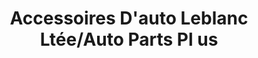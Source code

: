 ---
title: "Accessoires D'auto Leblanc Ltée/Auto Parts Pl us"
url: /shawinigan/accessoires-dauto-leblanc-ltee-auto-parts-pl-us/
shop: Autoteile
---